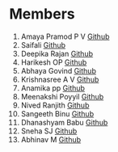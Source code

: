 # Members

1. Amaya Pramod P V [Github](https://github.com/AmayaPramod)
2. Saifali [Github](https://github.com/Saifali1256)
3. Deepika Rajan [Github](https://github.com/DEEPIKARAJAN-E)
4. Harikesh OP [Github](https://github.com/harikeshop1989)
5. Abhaya Govind [Github](https://github.com/AbhayaGovind)
6. Krishnasree A V [Github](Krishnasree-A-V) 
7. Anamika pp [Github](https://github.com/isro19692004geck)
8. Meenakshi Poyyil [Github](https://github.com/MeenakshiPoyyil)
9. Nived Ranjith  [Github](https://github.com/orgs/AI-Robot-GCEK/people/Nivedh-r)
10. Sangeeth Binu [Github](htttps://github.com/Sangeeth-binu)
11. Dhanashyam Babu [Github](https://github.com/dhanashyam18)
12. Sneha SJ [Github](https://github.com/Sneha-SJ-05)
13. Abhinav M [Github](https://github.com/AbhinavM2005)
